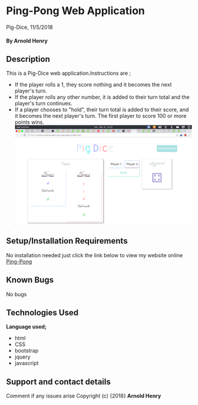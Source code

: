 # Ping-Pong Web Application
Pig-Dice, 11/5/2018
#### By **Arnold Henry**
## Description
This is a Pig-Dice web application.Instructions are ;
* If the player rolls a 1, they score nothing and it becomes the next player's turn.
* If the player rolls any other number, it is added to their turn total and the player's turn continues.
* If a player chooses to "hold", their turn total is added to their score, and it becomes the next player's turn.
The first player to score 100 or more points wins.
![Screen-shot Landing page](images/screenshot.png)
## Setup/Installation Requirements
No installation needed just click the link below to view my website online
[Ping-Pong](https://arnoldhenry.github.io/pigdice/)
## Known Bugs
No bugs
## Technologies Used
**Language used;**
* html
* CSS
* bootstrap
* jquery
* javascript
## Support and contact details
Comment if any issues arise
Copyright (c) {2018} **Arnold Henry**
